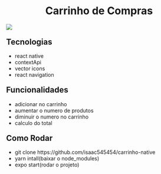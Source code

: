 
<h1 style="text-align: center">Carrinho de Compras</h1>
<img src="20221022_190142.gif">
 

<h2 style="margin-top: 20px">Tecnologias</h2>
<ul>
  <li>react native</li>
  <li>contextApi</li>
  <li>vector icons</li>
  <li>react navigation</li>
</ul>

<h2 style="margin-top: 20px">Funcionalidades</h2>
<ul>
  <li>adicionar no carrinho</li>
  <li>aumentar o numero de produtos</li>
  <li>diminuir o numero no carrinho</li>
  <li>calculo do total</li>
</ul>

<h2 style="margin-top: 20px">Como Rodar</h2>
<ul>
   <li>git clone https://github.com/isaac545454/carrinho-native</li>
   <li>yarn intall(baixar o node_modules)</li> 
   <li>expo start(rodar o projeto)</li> 
</ul>
